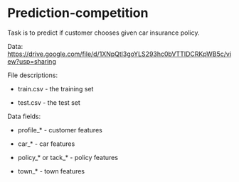 # Prediction-competition

Task is to predict if customer chooses given car insurance policy.

Data: https://drive.google.com/file/d/1XNpQtl3goYLS293hc0bVTTIDCRKpWB5c/view?usp=sharing

File descriptions:

  - train.csv - the training set

  - test.csv - the test set

Data fields:

  - profile_* - customer features

  - car_* - car features

  - policy_* or tack_* - policy features

  - town_* - town features
